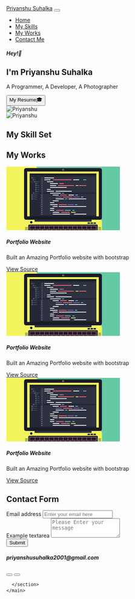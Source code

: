 <!DOCTYPE html>
<html>

<head>
	<meta charset="utf8">
	<title>Priyanshu Suhalka</title>
	<link href="https://cdn.jsdelivr.net/npm/bootstrap@5.0.1/dist/css/bootstrap.min.css" rel="stylesheet" integrity="sha384-+0n0xVW2eSR5OomGNYDnhzAbDsOXxcvSN1TPprVMTNDbiYZCxYbOOl7+AMvyTG2x"
	 crossorigin="anonymous">
	<script src="https://cdn.jsdelivr.net/npm/bootstrap@5.0.1/dist/js/bootstrap.bundle.min.js" integrity="sha384-gtEjrD/SeCtmISkJkNUaaKMoLD0//ElJ19smozuHV6z3Iehds+3Ulb9Bn9Plx0x4"
	 crossorigin="anonymous">
	</script>
	<link rel="stylesheet" href="https://cdnjs.cloudflare.com/ajax/libs/font-awesome/5.15.3/css/all.min.css" integrity="sha512-iBBXm8fW90+nuLcSKlbmrPcLa0OT92xO1BIsZ+ywDWZCvqsWgccV3gFoRBv0z+8dLJgyAHIhR35VZc2oM/gI1w=="
	 crossorigin="anonymous" referrerpolicy="no-referrer" />
</head>

<body>
<!-- NAVBAR -->
	<nav class="navbar sticky-top navbar-expand-lg navbar-dark bg-primary">
		<div class="container-fluid">
			<a class="navbar-brand" href="#">Priyanshu Suhalka</a>
			<button class="navbar-toggler" type="button" data-bs-toggle="collapse" data-bs-target="#navbarSupportedContent" aria-controls="navbarSupportedContent" aria-expanded="false" aria-label="Toggle navigation">
          <span class="navbar-toggler-icon"></span>
        </button>
        <div class="collapse navbar-collapse" id="navbarSupportedContent">
          <ul class="navbar-nav me-auto mb-2 mb-lg-0">
            <li class="nav-item">
              <a class="nav-link active" aria-current="page" href="#hero">Home</a>
            </li>
            <li class="nav-item">
              <a class="nav-link" href="#skills">My Skills</a>
            </li>
            <li class="nav-item">
              <a class="nav-link" href="#works">My Works</a>
            </li>
            <li class="nav-item">
              <a class="nav-link" href="#contact">Contact Me</a>
            </li>
          </ul>
        </div>
      </div>
    </nav>
    <main class="container mt-3">
      <section id="hero" class="d-flex justify-content-sm-center justify-content-sm-evenly align-items-center gap-3 flex-column-reverse flex-md-row">
        <!-- Hero -->
        <div class="d-flex justify-content-sm-center align-items-center flex-column align-items-md-start">
          <h5>Hey!👋</h5>
          <h1>I'm Priyanshu Suhalka</h1>
          <p>A Programmer, A Developer, A Photographer</p>
          <button class="btn btn-primary btn-s">My Resume🎓</button>
        </div>
        <div class="d-md-none w-50 w-50">
          <img src="https://scontent-bom1-2.xx.fbcdn.net/v/t1.18169-9/20638214_336119186833266_6833038216369683873_n.jpg?_nc_cat=109&ccb=1-3&_nc_sid=174925&_nc_ohc=V_tw0e1TUWsAX_OhqNu&_nc_ht=scontent-bom1-2.xx&oh=f167c7b028857d2f38a07bea20ea9bab&oe=60D383B0" alt="Priyanshu" class="w-100 h-100 rounded-circle shadow" >
        </div>
        <div class="d-none d-md-block w-25 h-25">
          <img src="https://scontent-bom1-2.xx.fbcdn.net/v/t1.18169-9/20638214_336119186833266_6833038216369683873_n.jpg?_nc_cat=109&ccb=1-3&_nc_sid=174925&_nc_ohc=V_tw0e1TUWsAX_OhqNu&_nc_ht=scontent-bom1-2.xx&oh=f167c7b028857d2f38a07bea20ea9bab&oe=60D383B0" alt="Priyanshu" class="w-100 h-100 rounded-circle shadow" >
        <div>
      </section>
      <section id="skills" class="mt-5 p-4">
        <!-- My Skills -->
        <h1 class="text-primary text-center">My Skill Set</h1>
        <div class="mt-4 d-md-none d-flex justify-content-evenly">
          <i class="fab fa-html5 fa-3x" style="color:#e96228"></i>
          <i class="fab fa-css3-alt fa-3x" style="color:#146eb1"></i>
          <i class="fab fa-bootstrap fa-3x" style="color:#3011d8"></i>
          <i class="fas fa-camera fa-3x" style="color:#2b411c"></i>
          <i class="fas fa-microphone-alt fa-3x" style="color:#146eb1"></i>
          <i class="fab fa-python fa-3x" style="color:#ffdb4d"></i>
        </div>
        <div class="mt-5 d-none d-md-flex justify-content-evenly">
          <i class="fab fa-html5 fa-7x" style="color:#e96228"></i>
          <i class="fab fa-css3-alt fa-7x" style="color:#146eb1"></i>
          <i class="fab fa-bootstrap fa-7x" style="color:#3011d8"></i>
          <i class="fas fa-camera fa-7x" style="color:#2b411c"></i>
          <i class="fas fa-microphone-alt fa-7x" style="color:#146eb1"></i>
          <i class="fab fa-python fa-7x style=#ffdb4d"></i>
        </div>
      </section>
      <section id="works" class="mt-4 p-4">
         <!-- My works -->
        <h1 class="text-primary text-center">My Works</h1>
        <div class="d-flex flex-column flex-md-row justify-content-md-evenly gap-3">          
          <div class="card mb-2">
          <img src="download.png" alt="coding">
          <div class="card-body">
            <h5 class="card-title">Portfolio Website</h5>
            <p class="card-text">Built an Amazing Portfolio website with bootstrap</p>
            <a href="#" class="btn btn-dark">View Source <i class="fab fa-github"></i></a>
          </div>
          </div>
          <div class="card">
          <img src="download.png" alt="coding">
          <div class="card-body">
            <h5 class="card-title">Portfolio Website</h5>
            <p class="card-text">Built an Amazing Portfolio website with bootstrap</p>
            <a href="#" class="btn btn-dark">View Source <i class="fab fa-github"></i></a>
          </div>
          </div>
          <div class="card">
          <img src="download.png" alt="coding">
          <div class="card-body">
            <h5 class="card-title">Portfolio Website</h5>
            <p class="card-text">Built an Amazing Portfolio website with bootstrap</p>
            <a href="#" class="btn btn-dark">View Source <i class="fab fa-github"></i></a>
          </div>
          </div>
        </div>
      </section>
      <section class="mt-4 py-4" >
        <!--CONTACT ME-->
        <h1 id="contact" class="text-primary text-center">Contact Form</h1>
        <div class="row">
          <div class="col-sm col-md-8" >        
            <form>
              <div class="mb-3">
                <label for="exampleFormControlInput1" class="form-label">Email address</label>
                <input type="email" required class="form-control" id="exampleFormControlInput1" placeholder="Enter your email here">
              </div>
              <div class="mb-3">
                <label for="exampleFormControlTextarea1" class="form-label">Example textarea</label>
                <textarea class="form-control" id="exampleFormControlTextarea1" required placeholder="Please Enter your message" rows="3"></textarea>
              </div>
              <button type="submit" class="btn btn-primary" >Submit</button>
            </form>
          </div>
          </div>
          <div class="col-sm col-md-4">
            <div class="mt-3">
              <h5><i class="fas fa-at"></i>priyanshusuhalka2001@gmail.com</h5>
              <button type="button" class="btn btn-link">
                <a href="https://www.instagram.com/priyanshu__suhalka/"><i class="fab fa-instagram-square fa-4x"></i></a>
              </button>
              <button type="button" class="btn btn-link">
                <a href="https://www.youtube.com/channel/UC23FBs4TRTXe5sNibkVWvjw"><i class="fab fa-youtube fa-4x"></i></i></a>
              </button>
            </div>
          </div>
          

      </section> 
    </main>
      
  </body>
</html>